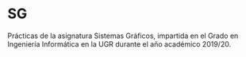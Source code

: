 # SG
Prácticas de la asignatura Sistemas Gráficos, impartida en el Grado en Ingeniería Informática en la UGR durante el año académico 2019/20.
